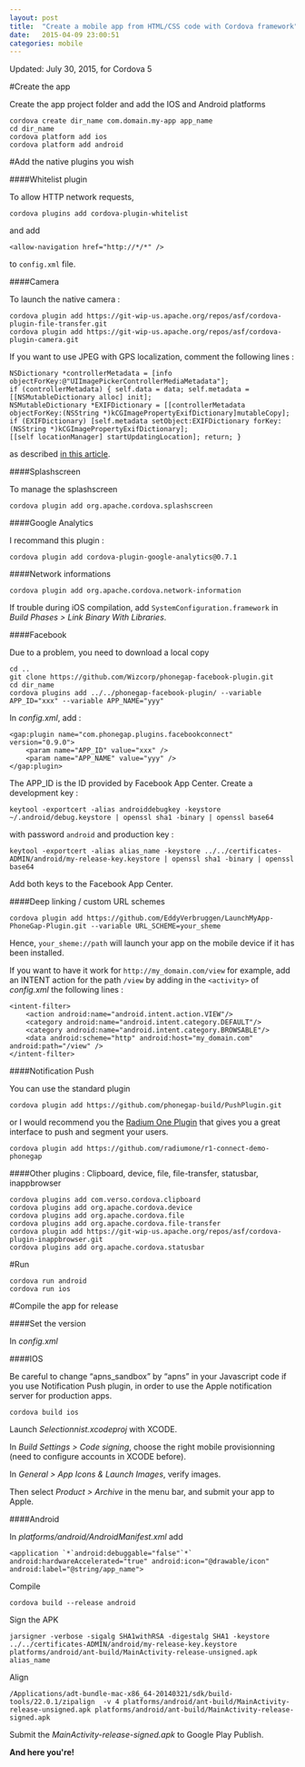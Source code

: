 ```yaml
---
layout: post
title:  "Create a mobile app from HTML/CSS code with Cordova framework"
date:   2015-04-09 23:00:51
categories: mobile
---
```


Updated: July 30, 2015, for Cordova 5

#Create the app

Create the app project folder and add the IOS and Android platforms

	cordova create dir_name com.domain.my-app app_name
	cd dir_name
	cordova platform add ios
	cordova platform add android

#Add the native plugins you wish

####Whitelist plugin

To allow HTTP network requests,

	cordova plugins add cordova-plugin-whitelist

and add

	<allow-navigation href="http://*/*" />

to `config.xml` file.

####Camera

To launch the native camera :

	cordova plugin add https://git-wip-us.apache.org/repos/asf/cordova-plugin-file-transfer.git
	cordova plugin add https://git-wip-us.apache.org/repos/asf/cordova-plugin-camera.git

If you want to use JPEG with GPS localization, comment the following lines :

	NSDictionary *controllerMetadata = [info objectForKey:@"UIImagePickerControllerMediaMetadata"];
	if (controllerMetadata) { self.data = data; self.metadata = [[NSMutableDictionary alloc] init];
	NSMutableDictionary *EXIFDictionary = [[controllerMetadata objectForKey:(NSString *)kCGImagePropertyExifDictionary]mutableCopy];
	if (EXIFDictionary) [self.metadata setObject:EXIFDictionary forKey:(NSString *)kCGImagePropertyExifDictionary];
	[[self locationManager] startUpdatingLocation]; return; }

as described [in this article](http://stackoverflow.com/questions/17253139/how-to-remove-location-services-request-from-phonegap-ios-6-app).

####Splashscreen

To manage the splashscreen

	cordova plugin add org.apache.cordova.splashscreen


####Google Analytics

I recommand this plugin :

	cordova plugin add cordova-plugin-google-analytics@0.7.1


####Network informations

	cordova plugin add org.apache.cordova.network-information

If trouble during iOS compilation, add `SystemConfiguration.framework` in *Build Phases > Link Binary With Libraries*.

####Facebook

Due to a problem, you need to download a local copy

	cd ..
	git clone https://github.com/Wizcorp/phonegap-facebook-plugin.git
	cd dir_name
	cordova plugins add ../../phonegap-facebook-plugin/ --variable APP_ID="xxx" --variable APP_NAME="yyy"

In *config.xml*, add :

	<gap:plugin name="com.phonegap.plugins.facebookconnect" version="0.9.0">
		<param name="APP_ID" value="xxx" />
		<param name="APP_NAME" value="yyy" />
	</gap:plugin>

The APP_ID is the ID provided by Facebook App Center. Create a development key :

	keytool -exportcert -alias androiddebugkey -keystore ~/.android/debug.keystore | openssl sha1 -binary | openssl base64

with password `android` and production key :

	keytool -exportcert -alias alias_name -keystore ../../certificates-ADMIN/android/my-release-key.keystore | openssl sha1 -binary | openssl base64

Add both keys to the Facebook App Center.

####Deep linking / custom URL schemes

	cordova plugin add https://github.com/EddyVerbruggen/LaunchMyApp-PhoneGap-Plugin.git --variable URL_SCHEME=your_sheme

Hence, `your_sheme://path` will launch your app on the mobile device if it has been installed.

If you want to have it work for `http://my_domain.com/view` for example, add an INTENT action for the path `/view` by adding in the `<activity>` of *config.xml* the following lines :

	<intent-filter>
		<action android:name="android.intent.action.VIEW"/>
		<category android:name="android.intent.category.DEFAULT"/>
		<category android:name="android.intent.category.BROWSABLE"/>
		<data android:scheme="http" android:host="my_domain.com" android:path="/view" />
	</intent-filter>

####Notification Push

You can use the standard plugin

	cordova plugin add https://github.com/phonegap-build/PushPlugin.git

or I would recommend you the [Radium One Plugin](https://github.com/radiumone/r1-connect-demo-phonegap) that gives you a great interface to push and segment your users.

	cordova plugin add https://github.com/radiumone/r1-connect-demo-phonegap

####Other plugins : Clipboard, device, file, file-transfer, statusbar, inappbrowser

	cordova plugins add com.verso.cordova.clipboard
	cordova plugins add org.apache.cordova.device
	cordova plugins add org.apache.cordova.file
	cordova plugins add org.apache.cordova.file-transfer
	cordova plugin add https://git-wip-us.apache.org/repos/asf/cordova-plugin-inappbrowser.git
	cordova plugins add org.apache.cordova.statusbar


#Run

	cordova run android
	cordova run ios


#Compile the app for release

####Set the version

In *config.xml*

####IOS

Be careful to change “apns_sandbox” by “apns” in your Javascript code if you use Notification Push plugin, in order to use the Apple notification server for production apps.

	cordova build ios

Launch *Selectionnist.xcodeproj* with XCODE.

In *Build Settings > Code signing*, choose the right mobile provisionning (need to configure accounts in XCODE before).

In *General > App Icons & Launch Images*, verify images.

Then select *Product > Archive* in the menu bar, and submit your app to Apple.

####Android

In *platforms/android/AndroidManifest.xml* add

	<application `*`android:debuggable="false"`*` android:hardwareAccelerated="true" android:icon="@drawable/icon" android:label="@string/app_name">

Compile

	cordova build --release android

Sign the APK

	jarsigner -verbose -sigalg SHA1withRSA -digestalg SHA1 -keystore ../../certificates-ADMIN/android/my-release-key.keystore  platforms/android/ant-build/MainActivity-release-unsigned.apk alias_name

Align

	/Applications/adt-bundle-mac-x86_64-20140321/sdk/build-tools/22.0.1/zipalign  -v 4 platforms/android/ant-build/MainActivity-release-unsigned.apk platforms/android/ant-build/MainActivity-release-signed.apk

Submit the *MainActivity-release-signed.apk* to Google Play Publish.

**And here you're!**
